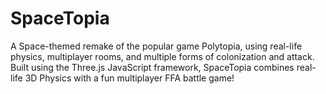 # SpaceTopia
A Space-themed remake of the popular game Polytopia, using real-life physics, multiplayer rooms, and multiple forms of colonization and attack. Built using the Three.js JavaScript framework, SpaceTopia combines real-life 3D Physics with a fun multiplayer FFA battle game!

